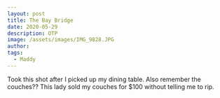 ```yaml
---
layout: post
title: The Bay Bridge
date: 2020-05-29
description: OTP
image: /assets/images/IMG_9828.JPG
author: 
tags: 
  - Maddy
---
```


Took this shot after I picked up my dining table. Also remember the couches?? This lady sold my couches for $100 without telling me to rip.